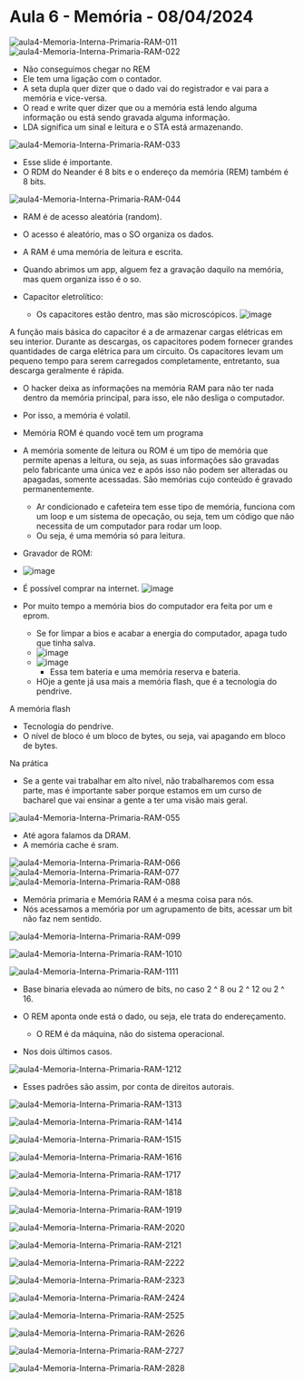 # Aula 6 - Memória - 08/04/2024

![aula4-Memoria-Interna-Primaria-RAM-01](https://github.com/joserandu/Primeiro-semestre/assets/134299499/abecf90e-8b9a-4ba6-81e2-9c240b8dc40f)1
![aula4-Memoria-Interna-Primaria-RAM-02](https://github.com/joserandu/Primeiro-semestre/assets/134299499/60f100d9-c64a-4436-94a7-b6b97e182c1e)2

- Não conseguimos chegar no REM
- Ele tem uma ligação com o contador.
- A seta dupla quer dizer que o dado vai do registrador e vai para a memória e vice-versa.
- O read e write quer dizer que ou a memória está lendo alguma informação ou está sendo gravada alguma informação.
- LDA significa um sinal e leitura e o STA está armazenando.


![aula4-Memoria-Interna-Primaria-RAM-03](https://github.com/joserandu/Primeiro-semestre/assets/134299499/05196e4f-ea79-431c-ae37-05b7d15b8c02)3

- Esse slide é importante.
- O RDM do Neander é 8 bits e o endereço da memória (REM) também é 8 bits.

![aula4-Memoria-Interna-Primaria-RAM-04](https://github.com/joserandu/Primeiro-semestre/assets/134299499/99cd0685-22a9-4fd1-9ae1-8235547507d7)4

- RAM é de acesso aleatória (random).
- O acesso é aleatório, mas o SO organiza os dados.

- A RAM é uma memória de leitura e escrita.
- Quando abrimos um app, alguem fez a gravação daquilo na memória, mas quem organiza isso é o so.

- Capacitor eletrolítico:
    - Os capacitores estão dentro, mas são microscópicos.
 ![image](https://github.com/joserandu/Primeiro-semestre/assets/134299499/87d2fc2f-e521-46d7-944b-cf9af8f9a760)

A função mais básica do capacitor é a de armazenar cargas elétricas em seu interior. Durante as descargas, os capacitores podem fornecer grandes quantidades de carga elétrica para um circuito. Os capacitores levam um pequeno tempo para serem carregados completamente, entretanto, sua descarga geralmente é rápida.

- O hacker deixa as informações na memória RAM para não ter nada dentro da memória principal, para isso, ele não desliga o computador.
- Por isso, a memória é volatil.
- Memória ROM é quando você tem um programa
- A memória somente de leitura ou ROM é um tipo de memória que permite apenas a leitura, ou seja, as suas informações são gravadas pelo fabricante uma única vez e após isso não podem ser alteradas ou apagadas, somente acessadas. São memórias cujo conteúdo é gravado permanentemente.
    - Ar condicionado e cafeteira tem esse tipo de memória, funciona com um loop e um sistema de opecação, ou seja, tem um código que não necessita de um computador para rodar um loop.
    - Ou seja, é uma memória só para leitura.
 
- Gravador de ROM:
- ![image](https://github.com/joserandu/Primeiro-semestre/assets/134299499/fa693bd8-0da2-4134-89e4-f89c7b773a85)
- É possível comprar na internet.
![image](https://github.com/joserandu/Primeiro-semestre/assets/134299499/398156af-ed07-4023-b3bd-7ee77775363d)

- Por muito tempo a memória bios do computador era feita por um e eprom.
    - Se for limpar a bios e acabar a energia do computador, apaga tudo que tinha salva.
    - ![image](https://github.com/joserandu/Primeiro-semestre/assets/134299499/b2159c63-2378-4ff4-b591-b330b0f7174a)
    - ![image](https://github.com/joserandu/Primeiro-semestre/assets/134299499/deb5f420-91ad-4508-b5a8-762199a8e415)
        - Essa tem bateria e uma memória reserva e bateria.
    - HOje a gente já usa mais a memória flash, que é a tecnologia do pendrive.

A memória flash

- Tecnologia do pendrive.
- O nível de bloco é um bloco de bytes, ou seja, vai apagando em bloco de bytes.

Na prática

- Se a gente vai trabalhar em alto nível, não trabalharemos com essa parte, mas é importante saber porque estamos em um curso de bacharel que vai ensinar a gente a ter uma visão mais geral.

![aula4-Memoria-Interna-Primaria-RAM-05](https://github.com/joserandu/Primeiro-semestre/assets/134299499/8dcfe548-3ebf-4b22-89a9-46290eb465fb)5

- Até agora falamos da DRAM.
- A memória cache é sram.

![aula4-Memoria-Interna-Primaria-RAM-06](https://github.com/joserandu/Primeiro-semestre/assets/134299499/9b562592-3a74-4759-9d79-d00341af7af8)6
![aula4-Memoria-Interna-Primaria-RAM-07](https://github.com/joserandu/Primeiro-semestre/assets/134299499/d6044da2-d7bc-42d7-af40-e6729d84066d)7
![aula4-Memoria-Interna-Primaria-RAM-08](https://github.com/joserandu/Primeiro-semestre/assets/134299499/36d7b371-026c-4658-b7ae-36ac04c51816)8

- Memória primaria e Memória RAM é a mesma coisa para nós.
- Nós acessamos a memória por um agrupamento de bits, acessar um bit não faz nem sentido.

![aula4-Memoria-Interna-Primaria-RAM-09](https://github.com/joserandu/Primeiro-semestre/assets/134299499/e9e24a6e-898b-46d6-95c8-64397f51e56f)9


![aula4-Memoria-Interna-Primaria-RAM-10](https://github.com/joserandu/Primeiro-semestre/assets/134299499/2234dccd-07ac-4bc1-8122-29e20d4a91bf)10


![aula4-Memoria-Interna-Primaria-RAM-11](https://github.com/joserandu/Primeiro-semestre/assets/134299499/df2f96e0-2267-4a90-9e41-ed10761dc93a)11

- Base binaria elevada ao número de bits, no caso 2 ^ 8 ou 2 ^ 12 ou 2 ^ 16.
- O REM aponta onde está o dado, ou seja, ele trata do endereçamento.
    - O REM é da máquina, não do sistema operacional.

- Nos dois últimos casos.

![aula4-Memoria-Interna-Primaria-RAM-12](https://github.com/joserandu/Primeiro-semestre/assets/134299499/750aff90-5c80-4655-b730-2d380126066e)12

- Esses padrões são assim, por conta de direitos autorais.

![aula4-Memoria-Interna-Primaria-RAM-13](https://github.com/joserandu/Primeiro-semestre/assets/134299499/e8d9003a-04e8-41c6-995a-1f0fec9324ce)13

![aula4-Memoria-Interna-Primaria-RAM-14](https://github.com/joserandu/Primeiro-semestre/assets/134299499/d4fa591e-a666-446a-ba7e-2452dd489d95)14

![aula4-Memoria-Interna-Primaria-RAM-15](https://github.com/joserandu/Primeiro-semestre/assets/134299499/2bba30b2-ee97-4c65-b0f7-29e115c9737a)15

![aula4-Memoria-Interna-Primaria-RAM-16](https://github.com/joserandu/Primeiro-semestre/assets/134299499/cc0405c3-383b-4075-ae9d-30be10239973)16

![aula4-Memoria-Interna-Primaria-RAM-17](https://github.com/joserandu/Primeiro-semestre/assets/134299499/a91f7477-3ba2-475a-a4e9-532e8718da74)17

![aula4-Memoria-Interna-Primaria-RAM-18](https://github.com/joserandu/Primeiro-semestre/assets/134299499/7aebbd8a-eed5-46a9-8004-ac282dfcb922)18

![aula4-Memoria-Interna-Primaria-RAM-19](https://github.com/joserandu/Primeiro-semestre/assets/134299499/d95ac893-d2d6-4f57-9b91-8c08e4a0e655)19

![aula4-Memoria-Interna-Primaria-RAM-20](https://github.com/joserandu/Primeiro-semestre/assets/134299499/94546f89-4b0f-40bc-8a18-ee0c09ad7e24)20

![aula4-Memoria-Interna-Primaria-RAM-21](https://github.com/joserandu/Primeiro-semestre/assets/134299499/f44255ee-6434-4b10-9632-622c5dc1413a)21

![aula4-Memoria-Interna-Primaria-RAM-22](https://github.com/joserandu/Primeiro-semestre/assets/134299499/9ca293ed-30d6-4de6-b353-3aa77b8ed635)22

![aula4-Memoria-Interna-Primaria-RAM-23](https://github.com/joserandu/Primeiro-semestre/assets/134299499/1497e313-1596-49d3-b7e2-504e8f41e50f)23

![aula4-Memoria-Interna-Primaria-RAM-24](https://github.com/joserandu/Primeiro-semestre/assets/134299499/f82e4b4e-6cd1-4c93-bb4c-ebc2853373d1)24

![aula4-Memoria-Interna-Primaria-RAM-25](https://github.com/joserandu/Primeiro-semestre/assets/134299499/a3a2029d-80e5-4fa1-9ed8-beedd47e17b0)25

![aula4-Memoria-Interna-Primaria-RAM-26](https://github.com/joserandu/Primeiro-semestre/assets/134299499/8d692147-2341-424a-b4a9-16e3d70bb439)26

![aula4-Memoria-Interna-Primaria-RAM-27](https://github.com/joserandu/Primeiro-semestre/assets/134299499/1708e58b-3a25-45a0-8b01-066f4826a74f)27

![aula4-Memoria-Interna-Primaria-RAM-28](https://github.com/joserandu/Primeiro-semestre/assets/134299499/8aaa7acb-8b22-4451-9495-95a0605a29a7)28

